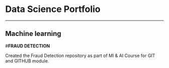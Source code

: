 # Data Science Portfolio
---
## Machine learning
#**FRAUD DETECTION**

Created the Fraud Detection repository as part of Ml & AI Course for GIT and GITHUB module.

